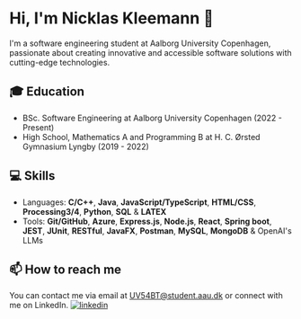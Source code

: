 # Hi, I'm Nicklas Kleemann 👋

I'm a software engineering student at Aalborg University Copenhagen, passionate about creating innovative and accessible software solutions with cutting-edge technologies. 

## 🎓 Education

- BSc. Software Engineering at Aalborg University Copenhagen (2022 - Present)
- High School, Mathematics A and Programming B at H. C. Ørsted Gymnasium Lyngby (2019 - 2022)

## 💻 Skills

- Languages: **C/C++**, **Java**, **JavaScript/TypeScript**, **HTML/CSS**, **Processing3/4**, **Python**, **SQL** & **LATEX**
- Tools: **Git/GitHub**, **Azure**, **Express.js**, **Node.js**, **React**, **Spring boot**, **JEST**, **JUnit**, **RESTful**, **JavaFX**, **Postman**, **MySQL**,
**MongoDB** & OpenAI's LLMs

## 📫 How to reach me

You can contact me via email at UV54BT@student.aau.dk or connect with me on LinkedIn.
[![linkedin](https://img.shields.io/badge/linkedin-0A66C2?style=for-the-badge&logo=linkedin&logoColor=white)](https://www.linkedin.com/in/nicklasvistoftkleemann/)


